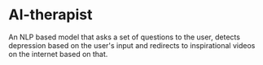 # AI-therapist
An NLP based model that asks a set of questions to the user, detects depression based on the user's input and redirects to inspirational videos on the internet based on that.
